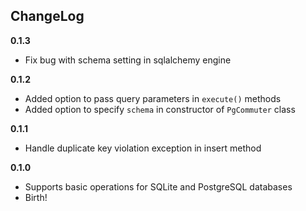## ChangeLog

**0.1.3**

* Fix bug with schema setting in sqlalchemy engine

**0.1.2**

* Added option to pass query parameters in `execute()` methods  
* Added option to specify `schema` in constructor of `PgCommuter` class

**0.1.1**

* Handle duplicate key violation exception in insert method

**0.1.0**

* Supports basic operations for SQLite and PostgreSQL databases
* Birth! 
